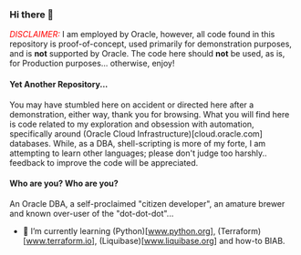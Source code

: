 ### Hi there 👋
<span style="color:red">*DISCLAIMER:*</span> I am employed by Oracle, however, all code found in this repository is proof-of-concept, used primarily for demonstration purposes, and is **not** supported by Oracle.  The code here should **not** be used, as is, for Production purposes... otherwise, enjoy!

#### Yet Another Repository...
You may have stumbled here on accident or directed here after a demonstration, either way, thank you for browsing.  What you will find here is code related to my exploration and obsession with automation, specifically around (Oracle Cloud Infrastructure)[cloud.oracle.com] databases.  While, as a DBA, shell-scripting is more of my forte, I am attempting to learn other languages; please don't judge too harshly.. feedback to improve the code will be appreciated.

#### Who are you? Who are you?
An Oracle DBA, a self-proclaimed "citizen developer", an amature brewer and known over-user of the "dot-dot-dot"...  

- 🌱 I’m currently learning (Python)[www.python.org], (Terraform)[www.terraform.io], (Liquibase)[www.liquibase.org] and how-to BIAB.

<!--
**ukjola/ukjola** is a ✨ _special_ ✨ repository because its `README.md` (this file) appears on your GitHub profile.

Here are some ideas to get you started:

- 🔭 I’m currently working on ...
- 🌱 I’m currently learning ...
- 👯 I’m looking to collaborate on ...
- 🤔 I’m looking for help with ...
- 💬 Ask me about ...
- 📫 How to reach me: ...
- 😄 Pronouns: ...
- ⚡ Fun fact: ...
-->
